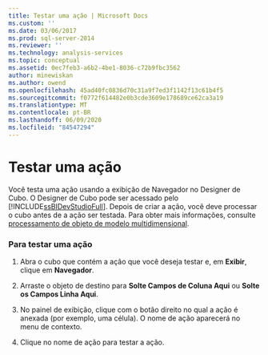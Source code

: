 ```yaml
---
title: Testar uma ação | Microsoft Docs
ms.custom: ''
ms.date: 03/06/2017
ms.prod: sql-server-2014
ms.reviewer: ''
ms.technology: analysis-services
ms.topic: conceptual
ms.assetid: 0ec7feb3-a6b2-4be1-8036-c72b9fbc3562
author: minewiskan
ms.author: owend
ms.openlocfilehash: 45ad40fc0836d70c31a9f7ed3f1142f13c61b4f5
ms.sourcegitcommit: f0772f614482e0b3cde3609e178689ce62ca3a19
ms.translationtype: MT
ms.contentlocale: pt-BR
ms.lasthandoff: 06/09/2020
ms.locfileid: "84547294"
---
```

# <a name="test-an-action"></a>Testar uma ação
  Você testa uma ação usando a exibição de Navegador no Designer de Cubo. O Designer de Cubo pode ser acessado pelo [!INCLUDE[ssBIDevStudioFull](../../includes/ssbidevstudiofull-md.md)]. Depois de criar a ação, você deve processar o cubo antes de a ação ser testada. Para obter mais informações, consulte [processamento de objeto de modelo multidimensional](processing-a-multidimensional-model-analysis-services.md).  
  
### <a name="to-test-an-action"></a>Para testar uma ação  
  
1.  Abra o cubo que contém a ação que você deseja testar e, em **Exibir**, clique em **Navegador**.  
  
2.  Arraste o objeto de destino para **Solte Campos de Coluna Aqui** ou **Solte os Campos Linha Aqui**.  
  
3.  No painel de exibição, clique com o botão direito no qual a ação é anexada (por exemplo, uma célula). O nome de ação aparecerá no menu de contexto.  
  
4.  Clique no nome de ação para testar a ação.  
  
  
